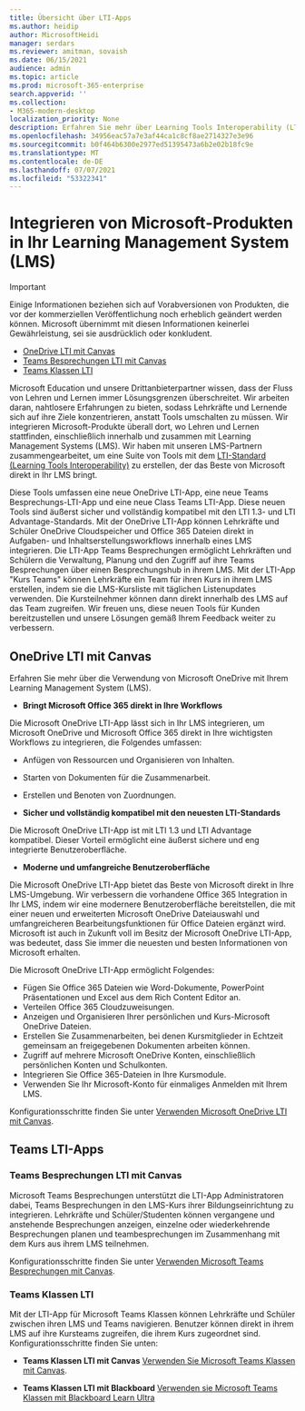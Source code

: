 ```yaml
---
title: Übersicht über LTI-Apps
ms.author: heidip
author: MicrosoftHeidi
manager: serdars
ms.reviewer: amitman, sovaish
ms.date: 06/15/2021
audience: admin
ms.topic: article
ms.prod: microsoft-365-enterprise
search.appverid: ''
ms.collection:
- M365-modern-desktop
localization_priority: None
description: Erfahren Sie mehr über Learning Tools Interoperability (LTI) Office-Apps in M365 und wie sie Lehrkräften bei der Integration Office Apps in ihr Learning Management System (LMS) helfen.
ms.openlocfilehash: 34956eac57a7e3af44ca1c8cf8ae2714327e3e96
ms.sourcegitcommit: b0f464b6300e2977ed51395473a6b2e02b18fc9e
ms.translationtype: MT
ms.contentlocale: de-DE
ms.lasthandoff: 07/07/2021
ms.locfileid: "53322341"
---
```

# <a name="integrating-microsoft-products-with-your-learning-management-system-lms"></a>Integrieren von Microsoft-Produkten in Ihr Learning Management System (LMS)

> [!IMPORTANT]
> Einige Informationen beziehen sich auf Vorabversionen von Produkten, die vor der kommerziellen Veröffentlichung noch erheblich geändert werden können. Microsoft übernimmt mit diesen Informationen keinerlei Gewährleistung, sei sie ausdrücklich oder konkludent.

- [OneDrive LTI mit Canvas](#onedrive-lti-with-canvas)
- [Teams Besprechungen LTI mit Canvas](#teams-meetings-lti-with-canvas)
- [Teams Klassen LTI](#teams-classes-lti)

Microsoft Education und unsere Drittanbieterpartner wissen, dass der Fluss von Lehren und Lernen immer Lösungsgrenzen überschreitet. Wir arbeiten daran, nahtlosere Erfahrungen zu bieten, sodass Lehrkräfte und Lernende sich auf ihre Ziele konzentrieren, anstatt Tools umschalten zu müssen. Wir integrieren Microsoft-Produkte überall dort, wo Lehren und Lernen stattfinden, einschließlich innerhalb und zusammen mit Learning Management Systems (LMS). Wir haben mit unseren LMS-Partnern zusammengearbeitet, um eine Suite von Tools mit dem [LTI-Standard (Learning Tools Interoperability)](https://www.imsglobal.org/activity/learning-tools-interoperability) zu erstellen, der das Beste von Microsoft direkt in Ihr LMS bringt.

Diese Tools umfassen eine neue OneDrive LTI-App, eine neue Teams Besprechungs-LTI-App und eine neue Class Teams LTI-App. Diese neuen Tools sind äußerst sicher und vollständig kompatibel mit den LTI 1.3- und LTI Advantage-Standards. Mit der OneDrive LTI-App können Lehrkräfte und Schüler OneDrive Cloudspeicher und Office 365 Dateien direkt in Aufgaben- und Inhaltserstellungsworkflows innerhalb eines LMS integrieren. Die LTI-App Teams Besprechungen ermöglicht Lehrkräften und Schülern die Verwaltung, Planung und den Zugriff auf ihre Teams Besprechungen über einen Besprechungshub in ihrem LMS. Mit der LTI-App "Kurs Teams" können Lehrkräfte ein Team für ihren Kurs in ihrem LMS erstellen, indem sie die LMS-Kursliste mit täglichen Listenupdates verwenden. Die Kursteilnehmer können dann direkt innerhalb des LMS auf das Team zugreifen. Wir freuen uns, diese neuen Tools für Kunden bereitzustellen und unsere Lösungen gemäß Ihrem Feedback weiter zu verbessern.

## <a name="onedrive-lti-with-canvas"></a>OneDrive LTI mit Canvas

Erfahren Sie mehr über die Verwendung von Microsoft OneDrive mit Ihrem Learning Management System (LMS).

- **Bringt Microsoft Office 365 direkt in Ihre Workflows**

Die Microsoft OneDrive LTI-App lässt sich in Ihr LMS integrieren, um Microsoft OneDrive und Microsoft Office 365 direkt in Ihre wichtigsten Workflows zu integrieren, die Folgendes umfassen:

- Anfügen von Ressourcen und Organisieren von Inhalten.
- Starten von Dokumenten für die Zusammenarbeit.
- Erstellen und Benoten von Zuordnungen.

- **Sicher und vollständig kompatibel mit den neuesten LTI-Standards**

Die Microsoft OneDrive LTI-App ist mit LTI 1.3 und LTI Advantage kompatibel. Dieser Vorteil ermöglicht eine äußerst sichere und eng integrierte Benutzeroberfläche.

- **Moderne und umfangreiche Benutzeroberfläche**

Die Microsoft OneDrive LTI-App bietet das Beste von Microsoft direkt in Ihre LMS-Umgebung. Wir verbessern die vorhandene Office 365 Integration in Ihr LMS, indem wir eine modernere Benutzeroberfläche bereitstellen, die mit einer neuen und erweiterten Microsoft OneDrive Dateiauswahl und umfangreicheren Bearbeitungsfunktionen für Office Dateien ergänzt wird. Microsoft ist auch in Zukunft voll im Besitz der Microsoft OneDrive LTI-App, was bedeutet, dass Sie immer die neuesten und besten Informationen von Microsoft erhalten.

Die Microsoft OneDrive LTI-App ermöglicht Folgendes:

- Fügen Sie Office 365 Dateien wie Word-Dokumente, PowerPoint Präsentationen und Excel aus dem Rich Content Editor an.
- Verteilen Office 365 Cloudzuweisungen.
- Anzeigen und Organisieren Ihrer persönlichen und Kurs-Microsoft OneDrive Dateien.
- Erstellen Sie Zusammenarbeiten, bei denen Kursmitglieder in Echtzeit gemeinsam an freigegebenen Dokumenten arbeiten können.
- Zugriff auf mehrere Microsoft OneDrive Konten, einschließlich persönlichen Konten und Schulkonten.
- Integrieren Sie Office 365-Dateien in Ihre Kursmodule.
- Verwenden Sie Ihr Microsoft-Konto für einmaliges Anmelden mit Ihrem LMS.

Konfigurationsschritte finden Sie unter [Verwenden Microsoft OneDrive LTI mit Canvas](use-onedrive-with-lms.md).

## <a name="teams-lti-apps"></a>Teams LTI-Apps

### <a name="teams-meetings-lti-with-canvas"></a>Teams Besprechungen LTI mit Canvas

Microsoft Teams Besprechungen unterstützt die LTI-App Administratoren dabei, Teams Besprechungen in den LMS-Kurs ihrer Bildungseinrichtung zu integrieren. Lehrkräfte und Schüler/Studenten können vergangene und anstehende Besprechungen anzeigen, einzelne oder wiederkehrende Besprechungen planen und teambesprechungen im Zusammenhang mit dem Kurs aus ihrem LMS teilnehmen.

Konfigurationsschritte finden Sie unter [Verwenden Microsoft Teams Besprechungen mit Canvas](teams-meetings-with-canvas.md).

### <a name="teams-classes-lti"></a>Teams Klassen LTI

Mit der LTI-App für Microsoft Teams Klassen können Lehrkräfte und Schüler zwischen ihren LMS und Teams navigieren. Benutzer können direkt in ihrem LMS auf ihre Kursteams zugreifen, die ihrem Kurs zugeordnet sind. Konfigurationsschritte finden Sie unten:

- **Teams Klassen LTI mit Canvas** [Verwenden Sie Microsoft Teams Klassen mit Canvas](teams-classes-with-canvas.md).

- **Teams Klassen LTI mit Blackboard** [Verwenden sie Microsoft Teams Klassen mit Blackboard Learn Ultra](teams-classes-with-blackboard.md)
